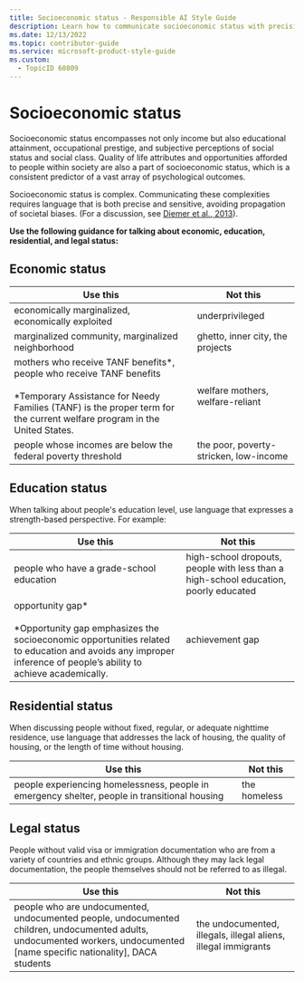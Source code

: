 ```yaml
---
title: Socioeconomic status - Responsible AI Style Guide
description: Learn how to communicate socioeconomic status with precision and sensitivity in writing. This guide provides language recommendations for discussing economic, education, residential, and legal status, ensuring clarity and avoiding societal biases.
ms.date: 12/13/2022
ms.topic: contributor-guide
ms.service: microsoft-product-style-guide
ms.custom:
  - TopicID 60809
---
```



# Socioeconomic status

Socioeconomic status encompasses not only income but also educational attainment, occupational prestige, and subjective perceptions of social status and social class. Quality of life attributes and opportunities afforded to people within society are also a part of socioeconomic status, which is a consistent predictor of a vast array of psychological outcomes.

Socioeconomic status is complex. Communicating these complexities requires language that is both precise and sensitive, avoiding propagation of societal biases. (For a discussion, see [Diemer et al., 2013](https://faculty.coe.uh.edu/arbona/courses/PHLS%208334/Readings/Diemer_et_al-2013-Analyses_of_Social_Issues_and_Public_Policy.pdf)).

**Use the following guidance for talking about economic, education, residential, and legal status:**

## Economic status

| **Use this** | **Not this** |
|--------------|--------------|
| economically marginalized, economically exploited | underprivileged |
| marginalized community, marginalized neighborhood | ghetto, inner city, the projects |
| mothers who receive TANF benefits*, people who receive TANF benefits <br/><br/> *Temporary Assistance for Needy Families (TANF) is the proper term for the current welfare program in the United States.| welfare mothers, welfare-reliant |
| people whose incomes are below the federal poverty threshold | the poor, poverty-stricken, low-income |



## Education status

When talking about people's education level, use language that expresses a strength-based perspective. For example:

| **Use this** | **Not this** |
|--------------|--------------|
| people who have a grade-school education | high-school dropouts, people with less than a high-school education, poorly educated |
| opportunity gap* <br/><br/>*Opportunity gap emphasizes the socioeconomic opportunities related to education and avoids any improper inference of people’s ability to achieve academically. | achievement gap |



## Residential status

When discussing people without fixed, regular, or adequate nighttime residence, use language that addresses the lack of housing, the quality of housing, or the length of time without housing.

| **Use this** | **Not this** |
|--------------|--------------|
| people experiencing homelessness, people in emergency shelter, people in transitional housing | the homeless |

## Legal status

People without valid visa or immigration documentation who are from a variety of countries and ethnic groups. Although they may lack legal documentation, the people themselves should not be referred to as illegal.

| **Use this** | **Not this** |
|--------------|--------------|
| people who are undocumented, undocumented people, undocumented children, undocumented adults, undocumented workers, undocumented [name specific nationality], DACA students | the undocumented, illegals, illegal aliens, illegal immigrants |